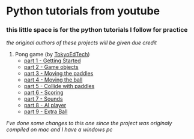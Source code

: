 # Python tutorials from youtube

### this little space is for the python tutorials I follow for practice

_the original authors of these projects will be given due credit_

1. Pong game (by [TokyoEdTech](https://www.youtube.com/@TokyoEdTech))
    * [part 1 - Getting Started](https://www.youtube.com/watch?v=LH8WgrUWG_I&ab_channel=TokyoEdtech) 
    * [part 2 - Game objects](https://www.youtube.com/watch?v=9LhS5IFh78I&ab_channel=TokyoEdtech)
    * [part 3 - Moving the paddles](https://www.youtube.com/watch?v=DplYMapxi3Y&ab_channel=TokyoEdtech)
    * [part 4 - Moving the ball](https://www.youtube.com/watch?v=Hw1H3rG3POM&ab_channel=TokyoEdtech)
    * [part 5 - Collide with paddles](https://www.youtube.com/watch?v=uCBWhIdxqFQ&ab_channel=TokyoEdtech)
    * [part 6 - Scoring](https://www.youtube.com/watch?v=3rBrRG-vxKI&ab_channel=TokyoEdtech)
    * [part 7 - Sounds](https://www.youtube.com/watch?v=YZknoOWCaj4&ab_channel=TokyoEdtech)
    * [part 8 - AI player](https://www.youtube.com/watch?v=-btAvvPCpUA&ab_channel=TokyoEdtech)
    * [part 9 - Extra Ball](https://www.youtube.com/watch?v=wfZOyFuZNNw&ab_channel=TokyoEdtech)

_I've done some changes to this one since the project was originaly compiled on mac and I have a windows pc_